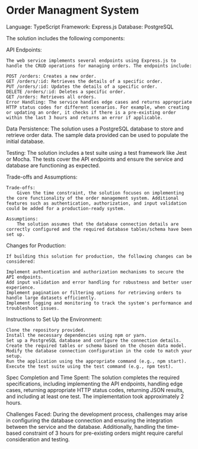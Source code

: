 # Order Managment System

Language: TypeScript
Framework: Express.js
Database: PostgreSQL

The solution includes the following components:

API Endpoints: 

    The web service implements several endpoints using Express.js to handle the CRUD operations for managing orders. The endpoints include:

    POST /orders: Creates a new order.
    GET /orders/:id: Retrieves the details of a specific order.
    PUT /orders/:id: Updates the details of a specific order.
    DELETE /orders/:id: Deletes a specific order.
    GET /orders: Retrieves all orders.
    Error Handling: The service handles edge cases and returns appropriate HTTP status codes for different scenarios. For example, when creating or updating an order, it checks if there is a pre-existing order within the last 3 hours and returns an error if applicable.

Data Persistence: 
    The solution uses a PostgreSQL database to store and retrieve order data. The sample data provided can be used to populate the initial database.

Testing: 
    The solution includes a test suite using a test framework like Jest or Mocha. The tests cover the API endpoints and ensure the service and database are functioning as expected.

Trade-offs and Assumptions:

    Trade-offs: 
        Given the time constraint, the solution focuses on implementing the core functionality of the order management system. Additional features such as authentication, authorization, and input validation could be added for a production-ready system.

    Assumptions: 
        The solution assumes that the database connection details are correctly configured and the required database tables/schema have been set up.


Changes for Production:

    If building this solution for production, the following changes can be considered:

    Implement authentication and authorization mechanisms to secure the API endpoints.
    Add input validation and error handling for robustness and better user experience.
    Implement pagination or filtering options for retrieving orders to handle large datasets efficiently.
    Implement logging and monitoring to track the system's performance and troubleshoot issues.


Instructions to Set Up the Environment:

    Clone the repository provided.
    Install the necessary dependencies using npm or yarn.
    Set up a PostgreSQL database and configure the connection details.
    Create the required tables or schema based on the chosen data model.
    Modify the database connection configuration in the code to match your setup.
    Run the application using the appropriate command (e.g., npm start).
    Execute the test suite using the test command (e.g., npm test).

Spec Completion and Time Spent:
    The solution completes the required specifications, including implementing the API endpoints, handling edge cases, returning appropriate HTTP status codes, returning JSON results, and including at least one test. The implementation took approximately 2 hours.

Challenges Faced:
    During the development process, challenges may arise in configuring the database connection and ensuring the integration between the service and the database. Additionally, handling the time-based constraint of 3 hours for pre-existing orders might require careful consideration and testing.
